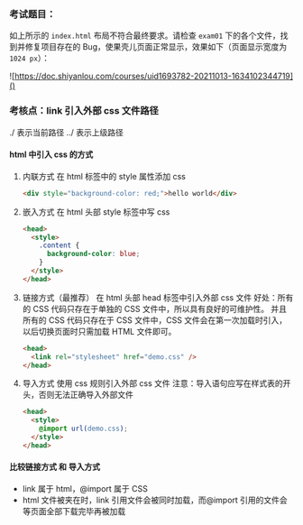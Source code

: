 ### 考试题目：

如上所示的 `index.html` 布局不符合最终要求。请检查 `exam01` 下的各个文件，找到并修复项目存在的 Bug，使果壳儿页面正常显示，效果如下（页面显示宽度为 `1024 px`）：

![https://doc.shiyanlou.com/courses/uid1693782-20211013-1634102344719]()

### 考核点：link 引入外部 css 文件路径

./ 表示当前路径
../ 表示上级路径



#### html 中引入 css 的方式

1. 内联方式
   在 html 标签中的 style 属性添加 css

   ```html
   <div style="background-color: red;">hello world</div>
   ```

2. 嵌入方式
   在 html 头部 style 标签中写 css

   ```html
   <head>
     <style>
       .content {
         background-color: blue;
       }
     </style>
   </head>
   ```

3. 链接方式（最推荐）
   在 html 头部 head 标签中引入外部 css 文件
   好处：所有的 CSS 代码只存在于单独的 CSS 文件中，所以具有良好的可维护性。
   并且所有的 CSS 代码只存在于 CSS 文件中，CSS 文件会在第一次加载时引入，以后切换页面时只需加载 HTML 文件即可。

   ```html
   <head>
     <link rel="stylesheet" href="demo.css" />
   </head>
   ```

4. 导入方式
   使用 css 规则引入外部 css 文件
   注意：导入语句应写在样式表的开头，否则无法正确导入外部文件

   ```html
   <head>
     <style>
       @import url(demo.css);
     </style>
   </head>
   ```

#### 比较链接方式 和 导入方式

- link 属于 html，@import 属于 CSS
- html 文件被夹在时，link 引用文件会被同时加载，而@import 引用的文件会等页面全部下载完毕再被加载
